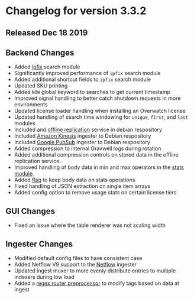 # Changelog for version 3.3.2
  
## Released Dec 18 2019

## Backend Changes
* Added [ipfix](/search/ipfix/ipfix) search module
 * Significantly improved performance of `ipfix` search module
 * Added additional shortcut fields to `ipfix` search module
* Updated SKU printing
* Added `NOW` global keyword to searches to get current timestamp
* Improved signal handling to better catch shutdown requests in more environments
* Updated license loader handling when installing an Overwatch license
* Updated handling of search time windowing for `unique`, `first`, and `last` modules
* Included and [offline replication](replication_offline_deployment) service in debian respository
* Included [Amazon Kinesis](ingesters_list) ingester to Debian respository
* Included [Google PubSub](ingesters_list) ingester to Debian respository
* Added compression to internal Gravwell logs during rotation
* Added additional compression controls on stored data in the offline replication service.
* Improved handling of body data in min and max operators in the [stats module](math_operations_specification).
* Added [flag](/search/stats/stats) to keep body data on stats operations
* Fixed handling of JSON extraction on single item arrays
* Added config option to remove usage stats on certain license tiers


## GUI Changes
* Fixed an issue where the table renderer was not scaling width

## Ingester Changes
* Modified default config files to have consistent case
* Added Netflow V9 support to the [Netflow](ingesters_list) ingester
* Updated ingest muxer to more evenly distribute entries to multiple indexers during low load
* Added a [regex router preprocessor](ingest_preprocessors_list) to modify tags based on data at ingest
